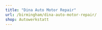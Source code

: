 ```yaml
---
title: "Dina Auto Motor Repair"
url: /birmingham/dina-auto-motor-repair/
shop: Autowerkstatt
---
```

